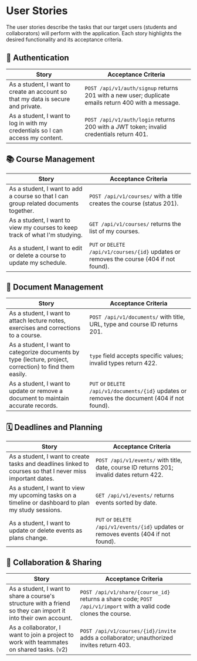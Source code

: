 # User Stories

The user stories describe the tasks that our target users (students and collaborators) will perform with the application. Each story highlights the desired functionality and its acceptance criteria.

## 🔐 Authentication

| Story | Acceptance Criteria |
|-------|---------------------|
| As a student, I want to create an account so that my data is secure and private. | `POST /api/v1/auth/signup` returns 201 with a new user; duplicate emails return 400 with a message. |
| As a student, I want to log in with my credentials so I can access my content. | `POST /api/v1/auth/login` returns 200 with a JWT token; invalid credentials return 401. |

## 📚 Course Management

| Story | Acceptance Criteria |
|-------|---------------------|
| As a student, I want to add a course so that I can group related documents together. | `POST /api/v1/courses/` with a title creates the course (status 201). |
| As a student, I want to view my courses to keep track of what I'm studying. | `GET /api/v1/courses/` returns the list of my courses. |
| As a student, I want to edit or delete a course to update my schedule. | `PUT` or `DELETE /api/v1/courses/{id}` updates or removes the course (404 if not found). |

## 📄 Document Management

| Story | Acceptance Criteria |
|-------|---------------------|
| As a student, I want to attach lecture notes, exercises and corrections to a course. | `POST /api/v1/documents/` with title, URL, type and course ID returns 201. |
| As a student, I want to categorize documents by type (lecture, project, correction) to find them easily. | `type` field accepts specific values; invalid types return 422. |
| As a student, I want to update or remove a document to maintain accurate records. | `PUT` or `DELETE /api/v1/documents/{id}` updates or removes the document (404 if not found). |

## 🗓️ Deadlines and Planning

| Story | Acceptance Criteria |
|-------|---------------------|
| As a student, I want to create tasks and deadlines linked to courses so that I never miss important dates. | `POST /api/v1/events/` with title, date, course ID returns 201; invalid dates return 422. |
| As a student, I want to view my upcoming tasks on a timeline or dashboard to plan my study sessions. | `GET /api/v1/events/` returns events sorted by date. |
| As a student, I want to update or delete events as plans change. | `PUT` or `DELETE /api/v1/events/{id}` updates or removes events (404 if not found). |

## 🤝 Collaboration & Sharing

| Story | Acceptance Criteria |
|-------|---------------------|
| As a student, I want to share a course's structure with a friend so they can import it into their own account. | `POST /api/v1/share/{course_id}` returns a share code; `POST /api/v1/import` with a valid code clones the course. |
| As a collaborator, I want to join a project to work with teammates on shared tasks. (v2) | `POST /api/v1/courses/{id}/invite` adds a collaborator; unauthorized invites return 403. |
